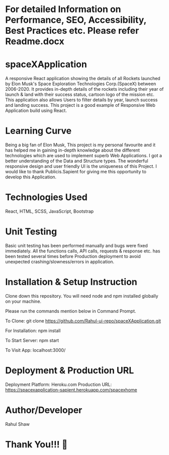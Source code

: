 # For detailed Information on Performance, SEO, Accessibility, Best Practices etc. Please refer Readme.docx

# spaceXApplication

A responsive React application showing the details of all Rockets launched by Elon Musk's Space Exploration Technologies Corp.(SpaceX) between 2006-2020.
It provides in-depth details of the rockets including their year of launch & land with their success status, cartoon logo of the mission etc. This application also allows Users to filter details by year, launch success and landing success. This project is a good example of Responsive Web Application build using React.


# Learning Curve

Being a big fan of Elon Musk, This project is my personal favourite and it has helped me in gaining in-depth knowledge about the different technologies which are used to implement superb Web Applications. I got a better understanding of the Data and Structure types. The wonderful responsive design and user friendly UI is the uniqueness of this Project. I would like to thank Publicis.Sapient for giving me this opportunity to develop this Application.


# Technologies Used

React, HTML, SCSS, JavaScript, Bootstrap


# Unit Testing

Basic unit testing has been performed manually and bugs were fixed immediately. All the functions calls, API calls, requests & response etc. has been tested several times before Production deployment to avoid unexpected crashing/slowness/errors in application. 


# Installation & Setup Instruction

Clone down this repository. You will need node and npm installed globally on your machine.

Please run the commands mention below in Command Prompt.

To Clone: git clone https://github.com/Rahul-ui-repo/spaceXApplication.git

For Installation: npm install

To Start Server: npm start

To Visit App: localhost:3000/


# Deployment & Production URL

Deployment Platform: Heroku.com
Production URL: https://spacexapplication-sapient.herokuapp.com/spacexhome


# Author/Developer

Rahul Shaw


# Thank You!!! 




